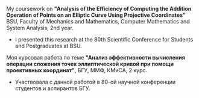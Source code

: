 My coursework on **"Analysis of the Efficiency of Computing the Addition Operation of Points on an Elliptic Curve Using Projective Coordinates"** BSU, Faculty of Mechanics and Mathematics, Computer Mathematics and System Analysis, 2nd year.

+ I presented this research at the 80th Scientific Conference for Students and Postgraduates at BSU.

Моя курсовая работа по теме **"Анализ эффективности вычисления операции сложения точек эллиптической кривой при помощи проективных координат"**, БГУ, ММФ, КМиСА, 2 курс.

+ Участвовала с данной работой в 80-ой научной конференции студентов и аспирантов БГУ.
